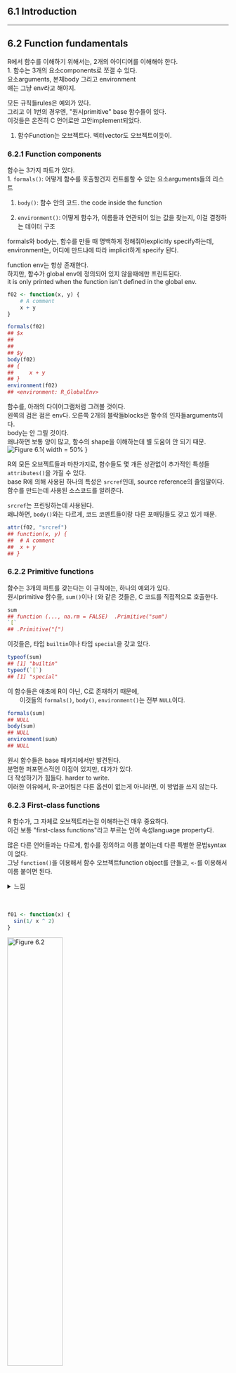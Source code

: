 6.1 Introduction
----------------

------------------------------------------------------------------------

6.2 Function fundamentals
-------------------------

R에서 함수를 이해하기 위해서는, 2개의 아이디어를 이해해야 한다. <br /> 1. 함수는 3개의 요소components로 쪼갤 수 있다. <br /> 요소arguments, 본체body 그리고 environment <br /> 얘는 그냥 env라고 해야지.

모든 규칙들rules은 예외가 있다. <br /> 그리고 이 1번의 경우엔, "원시primitive" base 함수들이 있다. <br /> 이것들은 온전히 C 언어로만 고안implement되었다.

1.  함수Function는 오브젝트다. 벡터vector도 오브젝트이듯이.

### 6.2.1 Function components

함수는 3가지 파트가 있다. <br /> 1. `formals()`: 어떻게 함수를 호출할건지 컨트롤할 수 있는 요소arguments들의 리스트

1.  `body()`: 함수 안의 코드. the code inside the function

2.  `environment()`: 어떻게 함수가, 이름들과 연관되어 있는 값을 찾는지, 이걸 결정하는 데이터 구조

formals와 body는, 함수를 만들 때 명백하게 정해줘야explicitly specify하는데, <br /> environment는, 어디에 만드냐에 따라 implicit하게 specify 된다.

function env는 항상 존재한다. <br /> 하지만, 함수가 global env에 정의되어 있지 않을때에만 프린트된다. <br /> it is only printed when the function isn't defined in the global env.

``` r
f02 <- function(x, y) {
    # A comment
    x + y
}

formals(f02)
## $x
## 
## 
## $y
body(f02)
## {
##     x + y
## }
environment(f02)
## <environment: R_GlobalEnv>
```

함수를, 아래의 다이어그램처럼 그려볼 것이다. <br /> 왼쪽의 검은 점은 env다. 오른쪽 2개의 블락들blocks은 함수의 인자들arguments이다. <br /> body는 안 그릴 것이다. <br /> 왜냐하면 보통 양이 많고, 함수의 shape을 이해하는데 별 도움이 안 되기 때문. <br /> ![Figure 6.1](https://d33wubrfki0l68.cloudfront.net/de34ef3939642ec68b2b78dc310f3baa22d12106/ac3f3/diagrams/functions/components.png){ width = 50% }

R의 모든 오브젝트들과 마찬가지로, 함수들도 몇 개든 상관없이 추가적인 특성들`attributes()`을 가질 수 있다. <br /> base R에 의해 사용된 하나의 특성은 `srcref`인데, source reference의 줄임말이다. <br /> 함수를 만드는데 사용된 소스코드를 알려준다.

`srcref`는 프린팅하는데 사용된다. <br /> 왜냐하면, `body()`와는 다르게, 코드 코멘트들이랑 다른 포매팅들도 갖고 있기 때문.

``` r
attr(f02, "srcref")
## function(x, y) {
##  # A comment
##  x + y
## }
```

### 6.2.2 Primitive functions

함수는 3개의 파트를 갖는다는 이 규칙에는, 하나의 예외가 있다. <br /> 원시primitive 함수들, `sum()`이나 `[`와 같은 것들은, C 코드를 직접적으로 호출한다.

``` r
sum
## function (..., na.rm = FALSE)  .Primitive("sum")
`[`
## .Primitive("[")
```

이것들은, 타입 `builtin`이나 타입 `special`을 갖고 있다.

``` r
typeof(sum)
## [1] "builtin"
typeof(`[`)
## [1] "special"
```

이 함수들은 애초에 R이 아닌, C로 존재하기 때문에, <br />   이것들의 `formals()`, `body()`, `environment()`는 전부 `NULL`이다.

``` r
formals(sum)
## NULL
body(sum)
## NULL
environment(sum)
## NULL
```

원시 함수들은 base 패키지에서만 발견된다. <br /> 분명한 퍼포먼스적인 이점이 있지만, 대가가 있다. <br /> 더 작성하기가 힘들다. harder to write. <br /> 이러한 이유에서, R-코어팀은 다른 옵션이 없는게 아니라면, 이 방법을 쓰지 않는다.

### 6.2.3 First-class functions

R 함수가, 그 자체로 오브젝트라는걸 이해하는건 매우 중요하다. <br /> 이건 보통 "first-class functions"라고 부르는 언어 속성language property다.

많은 다른 언어들과는 다르게, 함수를 정의하고 이름 붙이는데 다른 특별한 문법syntax이 없다. <br /> 그냥 `function()`을 이용해서 함수 오브젝트function object를 만들고, `<-`를 이용해서 이름 붙이면 된다.

<details> <summary>느낌</summary> 프로그래밍 언어가 퍼스트클래스 함수를 지원하면, 변수에 함수를 할당도 할 수 있고, 인자로써 다른 함수에 전달할 수도 있고, 함수의 리턴값으로도 쓸 수 있고. </details> <br /> <br />

``` r
f01 <- function(x) {
  sin(1/ x ^ 2)
}
```

<img src="https://d33wubrfki0l68.cloudfront.net/5db72a270ade61a321dfc2519e6fb0f56370609e/807cb/diagrams/functions/first-class.png" alt="Figure 6.2" style="width:50.0%" />

거의 항상, 함수를 만들고 나면 이름을 붙이겠지만, 이 이름을 붙이는 binding step이 꼭 요구되는 건 아니다. <br /> 이름을 안 붙이기로 결정했다면, **익명 함수anonymous function**을 만든 것이다. <br /> 이름을 꼭 붙여야 할 필요가 없는 경우라면, 상당히 유용하다.

``` r
lapply(mtcars, function(x) length(unique(x)))
Filter(function(x) !is.numeric(x), mtcars)
integrate(function(x) sin(x) ^ 2, 0, pi)
```

마지막 옵션은, 리스트에다가 함수들을 넣는 것이다. <br /> (아니 리스트에다 함수 넣는 것도 되는건 처음 알았네)

``` r
funs <- list(
    half = function(x) x / 2,
    double = function(x) x * 2
)

funs$half(10)
## [1] 5
funs$double(10)
## [1] 20
```

R에서, 종종 **closures**라는 함수를 볼 것이다. <br /> 이건, R 함수들이 자기 자신의 env를 캡쳐한다는 사실을 반영한 것이다. <br /> [Section 7.4.2](https://blog-for-phil.readthedocs.io/en/latest/Advanced%20R/07-Environments/#742-the-function-environment)에서 더 배우게 될 것이다.

### 6.2.4 Invoking a function

보통 함수를, 함수 이름에다 괄호를 열고, 인자들arguments을 넣고, 괄호를 닫는 식으로 호출한다. <br /> 예를 들어서, `mean(1:10, na.rm = TRUE)` 이렇게. <br /> 그런데 만약에 데이터 구조에 인자들을 이미 갖고 있는 경우에는 어떻게 할 수 있을까? <br /> 예를 들어서,

``` r
args <- list(1:10, na.rm = TRUE)
```

이렇게 갖고 인자들을 갖고 있는 것임.

`do.call()`을 쓰면 된다. <br /> 이 함수는 2개의 인자들arguments을 받는다. <br /> 하나는 호출할 함수 이름, 다른 하나는 함수 인자들을 가지고 있는 리스트.

``` r
do.call(mean, args)
## [1] 5.5
```

이 아이디어를 Section 19.6에서 다시 볼 것이다.

### 6.2.5 Exercises

------------------------------------------------------------------------

6.3 Function composition
------------------------

함수 합성.

base R은, 여러 개의 함수 호출을 합성하는데 있어, 2가지 방법을 제공한다. <br /> 예를 들어, `sqrt()`와 `mean()`을 바탕으로, 모표준편차population standard deviation를 계산하고 싶다치자.

``` r
square <- function(x) x ^ 2
deviation <- function(x) x - mean(x)
```

① 함수 호출들을 중첩nest시킬 수도 있고,

``` r
x <- runif(100)
sqrt(mean(square(deviation(x))))
## [1] 0.28309
```

② 아니면 중간중간 결과물들을 변수로 저장할 수도 있다.

``` r
out <- deviation(x)
out <- square(out)
out <- mean(out)
out <- sqrt(out)
out
## [1] 0.28309
```

위 2개는 base R이고, <br /> ③ magrittr 패키지([Bache and Wickham 2014](https://magrittr.tidyverse.org/))는 3번째 옵션을 제공한다. <br /> 이항 연산자binary operator인 `%>%`는, 파이프pipe라고 부르고, "and then"이라고 발음한다.

``` r
library(magrittr)

x %>%
    deviation() %>%
    square() %>%
    mean() %>%
    sqrt()
## [1] 0.28309
```

`x %>% f()`는, `f(x)`와 같은 것이다. <br /> `x %>% f(y)`는, `f(x, y)`와 같은 것이다. <br /> 파이프를 사용하면 낮은 수준의 데이터 흐름이 아니라, 높은 수준의 함수 구성에 집중할 수 있다. <br /> 초점은 수정 된 것(명사)이 아니라, 수행중인 것(동사)에 있다. <br /> The pipe allows you to focus on the high-level composition of functions rather than the low-level flow of data; <br /> the focus is on what's being done(the verbs), rather than on what's being modified(the nouns). <br /> 이러한 스타일은 하스켈이나 F\#에서는 흔하다. <br /> 이게 magrittr을 만드는데 있어 영감이 되었고, Forth나 Factor라는 프로그래밍 언어의 디폴트 스타일이다. <br /> (둘 다 이번에 처음 알게 된 프로그래밍 언어다.)

위에 소개한 3개의 옵션들은 각각 장단점이 있다.

1.  Nesting은, (`f(g(x))` 같은) 간결하고, 짧은 시퀀스에 최적화되어있다. <br /> 하지만 길이가 길어질수록 읽기가 어려워진다. 왜냐하면 안에서부터 밖으로, 오른쪽에서부터 왼쪽으로 읽어야하기 때문. <br /> 결과적으로, 인자들arguments이 퍼지면서 Dagwood sandwich 문제를 발생시킬 수 있다. <br /> 별 대단한 문제는 아니고, 그냥 길어짐에 따라 함수랑 인자들이랑 거리가 멀어진다. 이게 진짜 다임.

2.  중간중간 결과물을 저장하는 것은, (`y <- f(x); g(y)` 이런 식) <br /> 중간 오브젝트들intermediate objects에 이름을 붙여줘야 한다. <br /> 만약 이 오브젝트들이 중요하다면 강점이 될 수 있겠는데, 그렇지 않다면 약점이다.

3.  Piping은, (`x %>% f() %>% g()`) 그냥 그대로 읽으면 된다는 점에서 강점을 갖고 있다. <br /> 하던대로 왼쪽에서 오른쪽으로 읽으면 되고, 중간 오브젝트들에 이름을 붙일 필요도 없다. <br /> 하지만 하나의 오브젝트만을 선형 변환 시퀀스linear sequence of transformation로 사용할 수 있다. <br /> 그리고 magrittr이라는 3번째 패키지를 필요로 하고, 독자가 piping을 알고 있어야 한다는 문제가 있다.

대부분의 코드는 위 3가지 스타일의 조합을 사용한다. <br /> 그때그때 필요에 따라 3개 이것저것 쓴다. <br /> 그래도, Piping은 데이터 분석 코드에 좀 더 흔하다. <br /> 분석이라는게 하나의 오브젝트(예를 들어 데이터 프레임이나 plot)에 변형 시퀀스를 적용하는 것이다 보니깐. <br /> 패키지들에는 piping을 별로 안 쓴다. <br /> 이게 나쁜 아이디어라서가 아니라, 별로 내추럴하지 않아서.

------------------------------------------------------------------------

6.4 Lexical scoping
-------------------

------------------------------------------------------------------------

6.5 Lazy evaluation
-------------------
